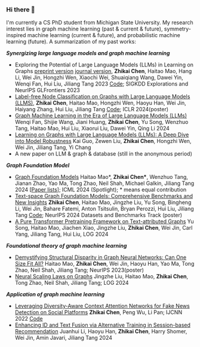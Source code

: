 ### Hi there 👋

<!--
**CurryTang/CurryTang** is a ✨ _special_ ✨ repository because its `README.md` (this file) appears on your GitHub profile.

Here are some ideas to get you started:

- 🔭 I’m currently working on a 
- 🌱 I’m currently learning ...
- 👯 I’m looking to collaborate on ...
- 🤔 I’m looking for help with ...
- 💬 Ask me about ...
- 📫 How to reach me: ...
- 😄 Pronouns: ...
- ⚡ Fun fact: ...
-->
I'm currently a CS PhD student from Michigan State University. My research interest lies in graph machine learning (past & current & future), symmetry-inspired machine learning (current & future), and probabilistic machine learning (future). A summarization of my past works:

***Synergizing large language models and graph machine learning***

* Exploring the Potential of Large Language Models (LLMs) in Learning on Graphs
[preprint version](https://arxiv.org/abs/2307.03393v3) [journal version](https://arxiv.org/abs/2307.03393), **Zhikai Chen**, Haitao Mao, Hang Li, Wei Jin, Hongzhi Wen, Xiaochi Wei, Shuaiqiang Wang, Dawei Yin, Wenqi Fan, Hui Liu, Jiliang Tang 2023 [Code](https://github.com/CurryTang/Graph-LLM); SIGKDD Explorations and NeurIPS GLFrontiers 2023
* [Label-free Node Classification on Graphs with Large Language Models (LLMS)](https://arxiv.org/abs/2310.04668), **Zhikai Chen**, Haitao Mao, Hongzhi Wen, Haoyu Han, Wei Jin, Haiyang Zhang, Hui Liu, Jiliang Tang [Code](https://github.com/CurryTang/LLMGNN); ICLR 2024(poster)
* [Graph Machine Learning in the Era of Large Language Models (LLMs)](https://arxiv.org/pdf/2404.14928) Wenqi Fan, Shijie Wang, Jiani Huang, **Zhikai Chen**, Yu Song, Wenzhuo Tang,
Haitao Mao, Hui Liu, Xiaorui Liu, Dawei Yin, Qing Li 2024
* [Learning on Graphs with Large Language Models (LLMs): A Deep Dive into Model Robustness](https://arxiv.org/abs/2407.12068) Kai Guo, Zewen Liu, **Zhikai Chen**, Hongzhi Wen, Wei Jin, Jiliang Tang, Yi Chang
* A new paper on LLM & graph & database (still in the anonymous period)

***Graph Foundation Model***

* [Graph Foundation Models](https://arxiv.org/abs/2402.02216) Haitao Mao\*, **Zhikai Chen\***, Wenzhuo Tang, Jianan Zhao, Yao Ma, Tong Zhao, Neil Shah, Michael Galkin, Jiliang Tang 2024 [[Paper lists](https://github.com/CurryTang/Towards-Graph-Foundation-Models-New-perspective-)]; ICML 2024 (Spotlight); * means equal contribution
* [Text-space Graph Foundation Models: Comprehensive Benchmarks and New Insights](https://arxiv.org/abs/2406.10727) **Zhikai Chen**, Haitao Mao, Jingzhe Liu, Yu Song, Bingheng Li, Wei Jin, Bahare Fatemi, Anton Tsitsulin, Bryan Perozzi, Hui Liu, Jiliang Tang [Code](https://github.com/CurryTang/TSGFM); NeurIPS 2024 Datasets and Benchmarks Track (poster)
* [A Pure Transformer Pretraining Framework on Text-attributed Graphs](https://arxiv.org/abs/2406.13873) Yu Song, Haitao Mao, Jiachen Xiao, Jingzhe Liu, **Zhikai Chen**, Wei Jin, Carl Yang, Jiliang Tang, Hui Liu, LOG 2024 

***Foundational theory of graph machine learning***

* [Demystifying Structural Disparity in Graph Neural Networks: Can One Size Fit All?](https://arxiv.org/abs/2306.01323) Haitao Mao, **Zhikai Chen**, Wei Jin, Haoyu Han, Yao Ma, Tong Zhao, Neil Shah, Jiliang Tang; NeurIPS 2023(poster)
* [Neural Scaling Laws on Graphs](https://arxiv.org/abs/2402.02054) Jingzhe Liu, Haitao Mao, **Zhikai Chen**, Tong Zhao, Neil Shah, Jiliang Tang; LOG 2024 

***Application of graph machine learning***

* [Leveraging Diversity-Aware Context Attention Networks for Fake News Detection on Social Platforms](https://ieeexplore.ieee.org/abstract/document/9892488/) **Zhikai Chen**, Peng Wu, Li Pan; IJCNN 2022 [Code](https://github.com/CurryTang/fake_news_detection)
* [Enhancing ID and Text Fusion via Alternative Training in Session-based Recommendation](https://scholar.google.com/citations?view_op=view_citation&hl=zh-CN&user=6hUny38AAAAJ&citation_for_view=6hUny38AAAAJ:kNdYIx-mwKoC) Juanhui Li, Haoyu Han, **Zhikai Chen**, Harry Shomer, Wei Jin, Amin Javari, Jiliang Tang 2024
